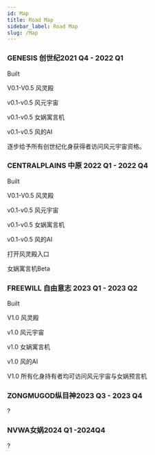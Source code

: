 ```yaml
---
id: Map
title: Road Map
sidebar_label: Road Map
slug: /Map
---
```

### GENESIS 创世纪2021 Q4 - 2022 Q1
Built

V0.1-V0.5 风灵殿

v0.1-v0.5 风元宇宙

v0.1-v0.5 女娲寓言机

v0.1-v0.5 风的AI

逐步给予所有创世纪化身获得者访问风元宇宙资格。

### CENTRALPLAINS 中原 2022 Q1 - 2022 Q4
Built

V0.1-V0.5 风灵殿

v0.1-v0.5 风元宇宙

v0.1-v0.5 女娲寓言机

v0.1-v0.5 风的AI

打开风灵殿入口

女娲寓言机Beta

### FREEWILL 自由意志 2023 Q1 - 2023 Q2
Built

V1.0 风灵殿

v1.0 风元宇宙

v1.0 女娲寓言机

v1.0 风的AI

V1.0 所有化身持有者均可访问风元宇宙与女娲预言机
### ZONGMUGOD纵目神2023 Q3 - 2023 Q4
?

### NVWA女娲2024 Q1 -2024Q4
?


